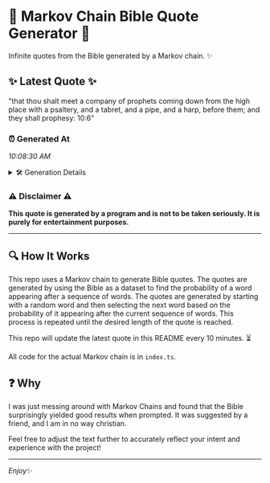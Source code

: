 # 📖 Markov Chain Bible Quote Generator 📖

Infinite quotes from the Bible generated by a Markov chain. ✨

## ✨ Latest Quote ✨
"that thou shalt meet a company of prophets coming down from the high place with a psaltery, and a tabret, and a pipe, and a harp, before them; and they shall prophesy: 10:6"

### ⏰ Generated At
*10:08:30 AM*

<details>
    <summary>🛠️ Generation Details</summary>
    <p>
        <strong>🌱 Seed:</strong> that<br>
        <strong>🔄 Iterations:</strong> 32<br>
        <strong>📜 Context History:</strong><br>[ that ]: thou<br>[ that, thou ]: shalt<br>[ that, thou, shalt ]: meet<br>[ that, thou, shalt, meet ]: a<br>[ that, thou, shalt, meet, a ]: company<br>[ that, thou, shalt, meet, a, company ]: of<br>[ thou, shalt, meet, a, company, of ]: prophets<br>[ shalt, meet, a, company, of, prophets ]: coming<br>[ meet, a, company, of, prophets, coming ]: down<br>[ a, company, of, prophets, coming, down ]: from<br>[ company, of, prophets, coming, down, from ]: the<br>[ of, prophets, coming, down, from, the ]: high<br>[ prophets, coming, down, from, the, high ]: place<br>[ coming, down, from, the, high, place ]: with<br>[ down, from, the, high, place, with ]: a<br>[ from, the, high, place, with, a ]: psaltery,<br>[ the, high, place, with, a, psaltery, ]: and<br>[ high, place, with, a, psaltery,, and ]: a<br>[ place, with, a, psaltery,, and, a ]: tabret,<br>[ with, a, psaltery,, and, a, tabret, ]: and<br>[ a, psaltery,, and, a, tabret,, and ]: a<br>[ psaltery,, and, a, tabret,, and, a ]: pipe,<br>[ and, a, tabret,, and, a, pipe, ]: and<br>[ a, tabret,, and, a, pipe,, and ]: a<br>[ tabret,, and, a, pipe,, and, a ]: harp,<br>[ and, a, pipe,, and, a, harp, ]: before<br>[ a, pipe,, and, a, harp,, before ]: them;<br>[ pipe,, and, a, harp,, before, them; ]: and<br>[ and, a, harp,, before, them;, and ]: they<br>[ a, harp,, before, them;, and, they ]: shall<br>[ harp,, before, them;, and, they, shall ]: prophesy:<br>[ before, them;, and, they, shall, prophesy: ]: 10:6<br>
    </p>
</details>

### ⚠️ Disclaimer ⚠️
**This quote is generated by a program and is not to be taken seriously. It is purely for entertainment purposes.**

---

## 🔍 How It Works

This repo uses a Markov chain to generate Bible quotes. The quotes are generated by using the Bible as a dataset to find the probability of a word appearing after a sequence of words. The quotes are generated by starting with a random word and then selecting the next word based on the probability of it appearing after the current sequence of words. This process is repeated until the desired length of the quote is reached.

This repo will update the latest quote in this README every 10 minutes. ⏳

All code for the actual Markov chain is in `index.ts`.

## ❓ Why

I was just messing around with Markov Chains and found that the Bible surprisingly yielded good results when prompted. 
It was suggested by a friend, and I am in no way christian.

Feel free to adjust the text further to accurately reflect your intent and experience with the project!

---

*Enjoy*✨
